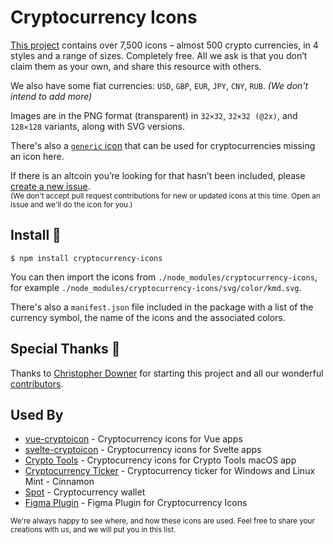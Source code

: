 # Cryptocurrency Icons

[This project](http://cryptoicons.co) contains over 7,500 icons – almost 500 crypto currencies, in 4 styles and a range of sizes. Completely free. All we ask is that you don’t claim them as your own, and share this resource with others.

We also have some fiat currencies: `USD`, `GBP`, `EUR`, `JPY`, `CNY`, `RUB`. *(We don't intend to add more)*

Images are in the PNG format (transparent) in `32×32`, `32×32 (@2x)`, and `128×128` variants, along with SVG versions.

There's also a [`generic` icon](https://github.com/spothq/cryptocurrency-icons/blob/master/svg/color/generic.svg) that can be used for cryptocurrencies missing an icon here.

If there is an altcoin you’re looking for that hasn’t been included, please [create a new issue](https://github.com/spothq/cryptocurrency-icons/issues/new?assignees=&labels=coin+request&template=add-currency.md&title=Add+Currency+%28Symbol%29).<br><sub>(We don't accept pull request contributions for new or updated icons at this time. Open an issue and we'll do the icon for you.)</sub>


## Install 🚀

```
$ npm install cryptocurrency-icons
```

You can then import the icons from `./node_modules/cryptocurrency-icons`, for example `./node_modules/cryptocurrency-icons/svg/color/kmd.svg`.

There's also a `manifest.json` file included in the package with a list of the currency symbol, the name of the icons and the associated colors.


## Special Thanks 👏

Thanks to [Christopher Downer](https://github.com/cjdowner) for starting this project and all our wonderful [contributors](https://github.com/spothq/cryptocurrency-icons/graphs/contributors).


## Used By

- [vue-cryptoicon](https://github.com/man15h/vue-cryptoicon) - Cryptocurrency icons for Vue apps
- [svelte-cryptoicon](https://github.com/alepop/svelte-cryptoicon) - Cryptocurrency icons for Svelte apps
- [Crypto Tools](http://bunchoftext.com/apps/crypto-calculator) - Cryptocurrency icons for Crypto Tools macOS app
- [Cryptocurrency Ticker](https://cryptocurrencyticker.xyz) - Cryptocurrency ticker for Windows and Linux Mint - Cinnamon
- [Spot](http://spot-bitcoin.com) - Cryptocurrency wallet
- [Figma Plugin](https://www.figma.com/community/plugin/1170720285035693761) - Figma Plugin for Cryptocurrency Icons

<sub>We're always happy to see where, and how these icons are used. Feel free to share your creations with us, and we will put you in this list.</sub>